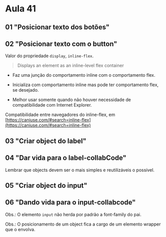# Aula 41

## 01 "Posicionar texto dos botões"

## 02 "Posicionar texto com o button"

Valor do propriedade `display`, `inline-flex`.

> Displays an element as an inline-level flex container

- Faz uma junção do comportamento inline com o comportamento flex.

- Inicializa com comportamento inline mas pode ter comportamento flex, se desejado.

- Melhor usar somente quando não houver necessidade de compatibilidade com Internet Explorer.

Compatibilidade entre navegadores do inline-flex, em [https://caniuse.com/#search=inline-flex](https://caniuse.com/#search=inline-flex)

## 03 "Criar object do label"

## 04 "Dar vida para o label-collabCode"

Lembrar que objects devem ser o mais simples e reutilizáveis o possível.

## 05 "Criar object do input"

## 06 "Dando vida para o input-collabcode"

Obs.: O elemento `input` não herda por padrão a font-family do pai.

Obs.: O posicionamento de um object fica a cargo de um elemento wrapper que o envolva.